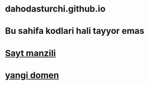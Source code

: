 # dahodasturchi.github.io
<h1>Bu sahifa kodlari hali tayyor emas <h1>

<h1><a href="https://dahodasturchi.github.io"> Sayt manzili</a></h1>
<h1><a href="https://dasturchi.me"> yangi domen</a></h1>
